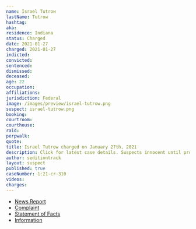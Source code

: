 ```yaml
---
name: Israel Tutrow
lastName: Tutrow
hashtag:
aka:
residence: Indiana
status: Charged
date: 2021-01-27
charged: 2021-01-27
indicted:
convicted: 
sentenced: 
dismissed: 
deceased:
age: 22
occupation:
affiliations:
jurisdiction: Federal
image: /images/preview/israel-tutrow.png
suspect: israel-tutrow.png
booking:
courtroom:
courthouse:
raid:
perpwalk:
quote:
title: Israel Tutrow charged on January 27th, 2021
description: Click for latest case details. Suspects innocent until proven guilty.
author: seditiontrack
layout: suspect
published: true
caseNumber: 1:21-cr-310
videos:
charges:
---
```

- [News Report](https://www.indystar.com/story/news/crime/2021/01/26/capitol-riot-fbi-insurrection-indiana-men-facing-federal-charges/4269649001/)
- [Complaint](https://www.justice.gov/opa/page/file/1360941/download)
- [Statement of Facts](https://www.justice.gov/opa/page/file/1360941/download)
- [Information](https://www.justice.gov/usao-dc/case-multi-defendant/file/1389121/download)
